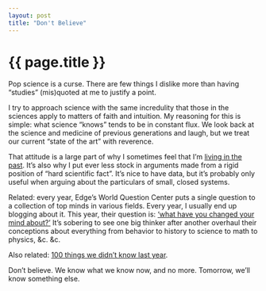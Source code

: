 ```yaml
---
layout: post
title: "Don't Believe"
---
```


{{ page.title }}
================

Pop science is a curse. There are few things I dislike more than having “studies” (mis)quoted at me to justify a point.

I try to approach science with the same incredulity that those in the sciences apply to matters of faith and intuition. My reasoning for this is simple: what science “knows” tends to be in constant flux. We look back at the science and medicine of previous generations and laugh, but we treat our current “state of the art” with reverence.

That attitude is a large part of why I sometimes feel that I’m [living in the past](http://www.al3x.net/2007/10/living-in-past.html). It’s also why I put ever less stock in arguments made from a rigid position of “hard scientific fact”. It’s nice to have data, but it’s probably only useful when arguing about the particulars of small, closed systems.

Related: every year, Edge’s World Question Center puts a single question to a collection of top minds in various fields. Every year, I usually end up blogging about it. This year, their question is: [‘what have you changed your mind about?’](http://www.edge.org/q2008/q08_index.html) It’s sobering to see one big thinker after another overhaul their conceptions about everything from behavior to history to science to math to physics, &c. &c.

Also related: [100 things we didn’t know last year](http://www.bbc.co.uk/blogs/magazinemonitor/2008/01/100_things_we_didnt_know_last_3.shtml).

Don’t believe. We know what we know now, and no more. Tomorrow, we’ll know something else.

